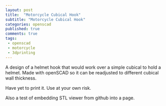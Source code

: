 ```yaml
---
layout: post
title:  "Motorcycle Cubical Hook"
subtitle: "Motorcycle Cubical Hook"
categories: openscad
published: true
comments: true
tags:
 - openscad
 - motorcycle
 - 3dprinting
---
```


A design of a helmet hook that would work over a simple cubical to hold a helmet. Made with openSCAD so it can be readjusted to different cubical wall thickness.

<script src="https://embed.github.com/view/3d/infamy/3dpriting/master/helmethook/helmethook.stl"></script>

Have yet to print it. Use at your own risk.

Also a test of embedding STL viewer from github into a page.
